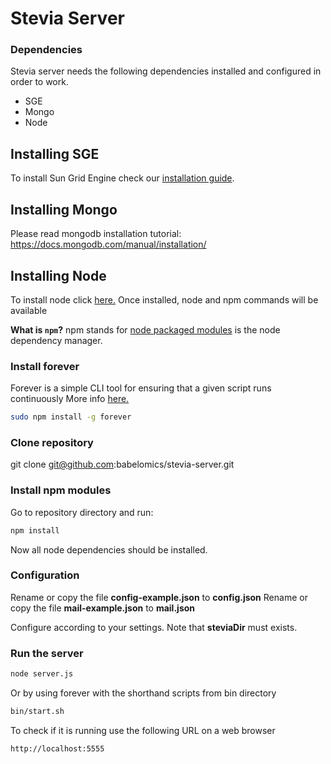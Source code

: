 Stevia Server
=================

### Dependencies
Stevia server needs the following dependencies installed and configured in order to work.
* SGE
* Mongo
* Node

## Installing SGE
To install Sun Grid Engine check our [installation guide](https://github.com/babelomics/stevia-server/wiki/Installing-Sun-Grid-Engine).

## Installing Mongo
Please read mongodb installation tutorial:
https://docs.mongodb.com/manual/installation/

## Installing Node
To install node click [here.](https://nodejs.org/en/download/package-manager/)
Once installed, node and npm commands will be available

**What is `npm`?** npm stands for [node packaged modules](http://npmjs.org/) is the node dependency manager.

### Install forever
Forever is a simple CLI tool for ensuring that a given script runs continuously
More info [here.](https://github.com/foreverjs/forever)

```bash
sudo npm install -g forever
```

### Clone repository
git clone git@github.com:babelomics/stevia-server.git

### Install npm modules
Go to repository directory and run:

```bash
npm install
```
Now all node dependencies should be installed.

### Configuration
Rename or copy the file **config-example.json** to **config.json**
Rename or copy the file **mail-example.json** to **mail.json**

Configure according to your settings.
Note that **steviaDir** must exists.

### Run the server
```bash
node server.js
```
Or by using forever with the shorthand scripts from bin directory
```bash
bin/start.sh
```
To check if it is running use the following URL on a web browser
```bash
http://localhost:5555
```
